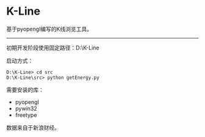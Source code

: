 # K-Line

基于pyopengl编写的K线浏览工具。

---

初期开发阶段使用固定路径：D:\K-Line

启动方式：

```
D:\K-Line> cd src
D:\K-Line\src> python getEnergy.py
```

需要安装的库：

+ pyopengl
+ pywin32
+ freetype

数据来自于新浪财经。

